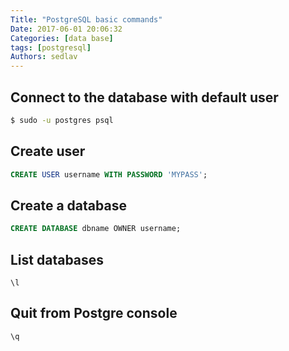 ```yaml
---
Title: "PostgreSQL basic commands"
Date: 2017-06-01 20:06:32
Categories: [data base]
tags: [postgresql]
Authors: sedlav
---
```


## Connect to the database with default user

```sh
$ sudo -u postgres psql
```

## Create user

```sql
CREATE USER username WITH PASSWORD 'MYPASS';
```

## Create a database

```sql
CREATE DATABASE dbname OWNER username;
```


## List databases

```
\l
```

## Quit from Postgre console

```
\q
```
